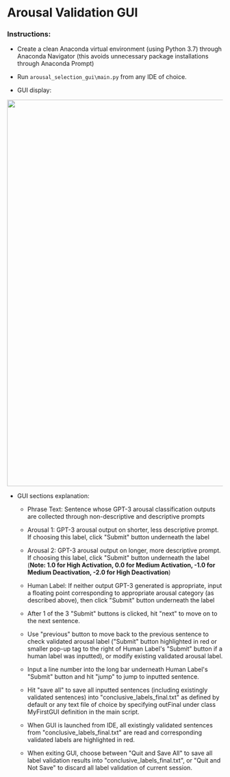 # Arousal Validation GUI
### Instructions:
- Create a clean Anaconda virtual environment (using Python 3.7) through Anaconda Navigator
  (this avoids unnecessary package installations through Anaconda Prompt)
  
- Run ```arousal_selection_gui\main.py``` from any IDE of choice.
- GUI display:

<img align="middle" src="https://i.imgur.com/X8l2zod.png" width="900">  
  
- GUI sections explanation:
  + Phrase Text: Sentence whose GPT-3 arousal classification outputs are collected through non-descriptive
  and descriptive prompts
    
  + Arousal 1: GPT-3 arousal output on shorter, less descriptive prompt. If choosing this label, click
    "Submit" button underneath the label
  + Arousal 2: GPT-3 arousal output on longer, more descriptive prompt. If choosing this label, click
    "Submit" button underneath the label
    (**Note: 1.0 for High Activation, 0.0 for Medium Activation, -1.0 for Medium Deactivation, -2.0 for High
    Deactivation**)
    
  + Human Label: If neither output GPT-3 generated is appropriate, input a floating point corresponding
  to appropriate arousal category (as described above), then click "Submit" button underneath the label
    
  + After 1 of the 3 "Submit" buttons is clicked, hit "next" to move on to the next sentence.
  + Use "previous" button to move back to the previous sentence to check validated arousal label ("Submit"
    button highlighted in red or smaller pop-up tag to the right of Human Label's "Submit" button if a human label
    was inputted), or modify existing validated arousal label.
    
  + Input a line number into the long bar underneath Human Label's "Submit" button and hit "jump" to jump to
  inputted sentence.
    
  + Hit "save all" to save all inputted sentences (including existingly validated sentences) into "conclusive_labels_final.txt"
  as defined by default or any text file of choice by specifying outFinal under class MyFirstGUI definition in the
    main script.
    
  + When GUI is launched from IDE, all existingly validated sentences from "conclusive_labels_final.txt"
  are read and corresponding validated labels are highlighted in red.
    
  + When exiting GUI, choose between "Quit and Save All" to save all label validation results into 
    "conclusive_labels_final.txt", or "Quit
    and Not Save" to discard all label validation of current session.